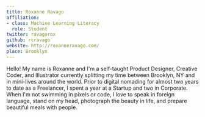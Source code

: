 ```yaml
---
title: Roxanne Ravago
affiliation:
- class: Machine Learning Literacy
  role: Student
twitter: ravagorox
github: rcravago
website: http://roxanneravago.com/
place: Brooklyn
---
```

Hello! My name is Roxanne and I'm a self-taught Product Designer, Creative Coder, and Illustrator currently splitting my time between Brooklyn, NY and in mini-lives around the world. Prior to digital nomading for almost two years to date as a Freelancer, I spent a year at a Startup and two in Corporate. When I'm not swimming in pixels or code, I love to speak in foreign language, stand on my head, photograph the beauty in life, and prepare beautiful meals with people.